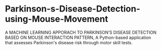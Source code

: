 # Parkinson-s-Disease-Detection-using-Mouse-Movement
A MACHINE LEARNING APPORACH TO PARKINSON’S DISEASE DETECTION BASED ON MOUSE INTERACTION PATTERN, A Python-based application that assesses Parkinson's disease risk through motor skill tests.




